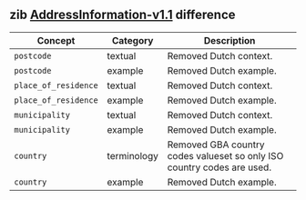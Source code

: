 ## zib [AddressInformation-v1.1](https://zibs.nl/wiki/AddressInformation-v1.1(2020EN)) difference

| Concept         | Category          | Description                             | 
|-----------------|-------------------|-----------------------------------------|
|`postcode` | textual | Removed Dutch context.|
|`postcode` | example | Removed Dutch example.|
|`place_of_residence` | textual | Removed Dutch context.|
|`place_of_residence` | example| Removed Dutch example.|
|`municipality` | textual | Removed Dutch context. |
|`municipality` | example | Removed Dutch example. |
|`country` | terminology | Removed GBA country codes valueset so only ISO country codes are used.|
|`country` | example | Removed Dutch example. | 
